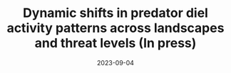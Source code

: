 ---
title: "Dynamic shifts in predator diel activity patterns across landscapes and threat levels (In press)"

authors:
- MW Rees
- JH Pascoe
- M Le Pla
- A Robley
- EK Birnbaum 
- BA Wintle
- BA Hradsky
date: "2023-09-04"

publication: "Oikos"

links:
    code: https://github.com/matt-w-rees/spatiotemporal-gams-invasive-predators
---